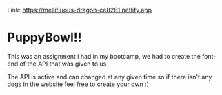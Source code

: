 Link: https://mellifluous-dragon-ce8281.netlify.app
<h1>PuppyBowl!!</h1>
<p>This was an assignment i had in my bootcamp, we had to create the font-end of the API that was given to us</p>
<p>The API is active and can changed at any given time so if there isn't any dogs in the website feel free to create your own :)</p>
